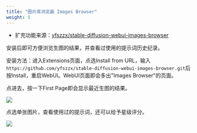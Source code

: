 ```yaml
---
title: "图片库浏览器 Images Browser"
weight: 5
---
```


- 扩充功能来源：[yfszzx/stable-diffusion-webui-images-browser](https://github.com/yfszzx/stable-diffusion-webui-images-browser)

安装后即可方便浏览生图的结果，并查看过使用的提示词历史纪录。

安装方法：进入Extensions页面，点选Install from URL，输入`https://github.com/yfszzx/stable-diffusion-webui-images-browser.git`后按Install，重启WebUI。WebUI页面即会多出"Images Browser"的页面。

点进去，按一下First Page即会显示最近生图的结果。

![](../../../images/stable-diffusion-webui-images-browser-1.webp)

点选单张图片，查看使用过的提示词，还可以给予星级评分。

![](../../../images/stable-diffusion-webui-images-browser-2.webp)

